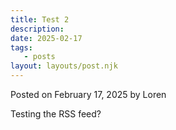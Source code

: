 ```yaml
---
title: Test 2
description:
date: 2025-02-17
tags:
   - posts
layout: layouts/post.njk
---
```


Posted on February 17, 2025 by Loren

Testing the RSS feed?
